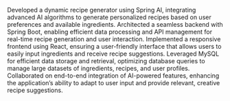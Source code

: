 Developed a dynamic recipe generator using Spring AI, integrating advanced AI algorithms to generate personalized recipes based on user preferences and available ingredients.
Architected a seamless backend with Spring Boot, enabling efficient data processing and API management for real-time recipe generation and user interaction.
Implemented a responsive frontend using React, ensuring a user-friendly interface that allows users to easily input ingredients and receive recipe suggestions.
Leveraged MySQL for efficient data storage and retrieval, optimizing database queries to manage large datasets of ingredients, recipes, and user profiles.
Collaborated on end-to-end integration of AI-powered features, enhancing the application’s ability to adapt to user input and provide relevant, creative recipe suggestions.

